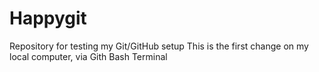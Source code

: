 # Happygit
Repository for testing my Git/GitHub setup
 This is the first change on my local computer, via Gith Bash Terminal
